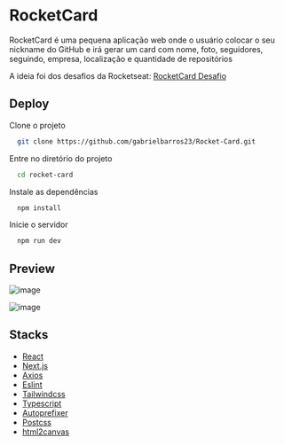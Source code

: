 
# RocketCard
RocketCard é uma pequena aplicação web onde o usuário colocar o seu nickname do GitHub e irá gerar um card com nome, foto, seguidores, seguindo, empresa, localização e quantidade de repositórios 

A ideia foi dos desafios da Rocketseat: [RocketCard Desafio](https://app.rocketseat.com.br/discover/challenges/rocketcard)

## Deploy

Clone o projeto

```bash
  git clone https://github.com/gabrielbarros23/Rocket-Card.git
```

Entre no diretório do projeto

```bash
  cd rocket-card
```

Instale as dependências

```bash
  npm install
```

Inicie o servidor

```bash
  npm run dev
```

## Preview

![image](https://github.com/gabrielbarros23/Foccus-Timer/assets/91755263/2972678f-08bc-4a3f-9409-db2871a0f473)

![image](https://github.com/gabrielbarros23/Foccus-Timer/assets/91755263/daecee11-7239-4075-b81c-a5b5c714ae74)



## Stacks

- [React](https://react.dev)
- [Next.js](https://nextjs.org)
- [Axios](https://axios-http.com/ptbr/docs/intro)
- [Eslint](https://eslint.org)
- [Tailwindcss](https://tailwindcss.com)
- [Typescript](https://www.typescriptlang.org)
- [Autoprefixer](https://github.com/postcss/autoprefixer/blob/main/README.md)
- [Postcss](https://postcss.org)
- [html2canvas](https://html2canvas.hertzen.com/documentation/)

